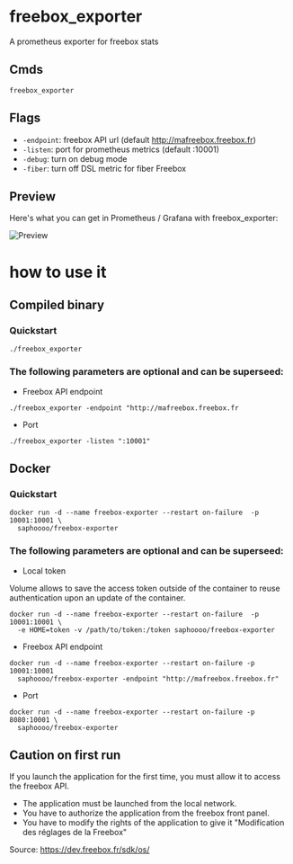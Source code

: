 # freebox_exporter
A prometheus exporter for freebox stats

## Cmds

`freebox_exporter`

## Flags

- `-endpoint`: freebox API url (default http://mafreebox.freebox.fr)
- `-listen`: port for prometheus metrics (default :10001)
- `-debug`: turn on debug mode
- `-fiber`: turn off DSL metric for fiber Freebox

## Preview

Here's what you can get in Prometheus / Grafana with freebox_exporter:

![Preview](https://user-images.githubusercontent.com/13923756/54585380-33318800-4a1a-11e9-8e9d-e434f275755c.png)

# how to use it

## Compiled binary

### Quickstart

```
./freebox_exporter
```

### The following parameters are optional and can be superseed:

- Freebox API endpoint

```
./freebox_exporter -endpoint "http://mafreebox.freebox.fr
```

- Port

```
./freebox_exporter -listen ":10001"
```

## Docker 

### Quickstart
  
```
docker run -d --name freebox-exporter --restart on-failure  -p 10001:10001 \
  saphoooo/freebox-exporter
```

### The following parameters are optional and can be superseed:

- Local token

Volume allows to save the access token outside of the container to reuse authentication upon an update of the container.

```
docker run -d --name freebox-exporter --restart on-failure  -p 10001:10001 \
  -e HOME=token -v /path/to/token:/token saphoooo/freebox-exporter
```

- Freebox API endpoint

```
docker run -d --name freebox-exporter --restart on-failure -p 10001:10001
  saphoooo/freebox-exporter -endpoint "http://mafreebox.freebox.fr"
```

- Port

```
docker run -d --name freebox-exporter --restart on-failure -p 8080:10001 \
  saphoooo/freebox-exporter
```

## Caution on first run
If you launch the application for the first time, you must allow it to access the freebox API.
- The application must be launched from the local network.
- You have to authorize the application from the freebox front panel.
- You have to modify the rights of the application to give it "Modification des réglages de la Freebox"
  
Source: https://dev.freebox.fr/sdk/os/
